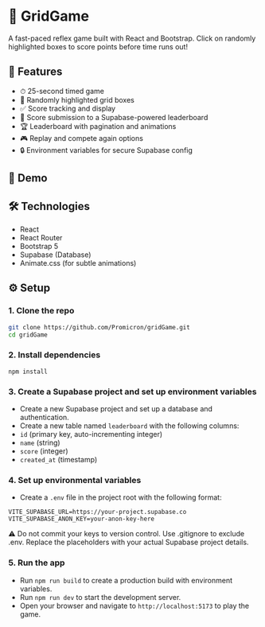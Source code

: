 # 🎯 GridGame

A fast-paced reflex game built with React and Bootstrap. Click on randomly highlighted boxes to score points before time runs out!

## 🚀 Features

- ⏱ 25-second timed game
- 🎲 Randomly highlighted grid boxes
- ✅ Score tracking and display
- 💾 Score submission to a Supabase-powered leaderboard
- 🏆 Leaderboard with pagination and animations
- 🎮 Replay and compete again options
- 🔒 Environment variables for secure Supabase config

## 📸 Demo


## 🛠️ Technologies

- React
- React Router
- Bootstrap 5
- Supabase (Database)
- Animate.css (for subtle animations)


## ⚙️ Setup

### 1. Clone the repo

```bash
git clone https://github.com/Promicron/gridGame.git
cd gridGame
```

### 2. Install dependencies
```
npm install
```

### 3. Create a Supabase project and set up environment variables
- Create a new Supabase project and set up a database and authentication.
- Create a new table named `leaderboard` with the following columns:
- `id` (primary key, auto-incrementing integer)
- `name` (string)
- `score` (integer)
- `created_at` (timestamp)

### 4. Set up environmental variables

- Create a `.env` file in the project root with the following format:
```
VITE_SUPABASE_URL=https://your-project.supabase.co
VITE_SUPABASE_ANON_KEY=your-anon-key-here
```
⚠️ Do not commit your keys to version control. Use .gitignore to exclude .env.
Replace the placeholders with your actual Supabase project details.


### 5. Run the app

- Run `npm run build` to create a production build with environment variables.
- Run `npm run dev` to start the development server.
- Open your browser and navigate to `http://localhost:5173` to play the game.






